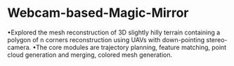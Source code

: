 # Webcam-based-Magic-Mirror
•Explored the mesh reconstruction of 3D slightly hilly terrain containing a polygon of n corners reconstruction using UAVs with down-pointing stereo- camera.
•The core modules are trajectory planning, feature matching, point cloud generation and merging, colored mesh generation.

